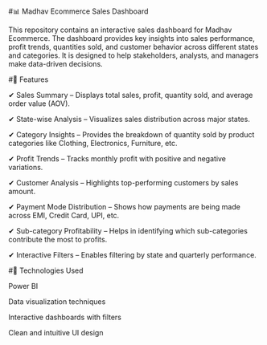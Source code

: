 #📊 Madhav Ecommerce Sales Dashboard

This repository contains an interactive sales dashboard for Madhav Ecommerce. The dashboard provides key insights into sales performance, profit trends, quantities sold, and customer behavior across different states and categories. It is designed to help stakeholders, analysts, and managers make data-driven decisions.

#🚀 Features

✔ Sales Summary – Displays total sales, profit, quantity sold, and average order value (AOV).

✔ State-wise Analysis – Visualizes sales distribution across major states.

✔ Category Insights – Provides the breakdown of quantity sold by product categories like Clothing, Electronics, Furniture, etc.

✔ Profit Trends – Tracks monthly profit with positive and negative variations.

✔ Customer Analysis – Highlights top-performing customers by sales amount.

✔ Payment Mode Distribution – Shows how payments are being made across EMI, Credit Card, UPI, etc.

✔ Sub-category Profitability – Helps in identifying which sub-categories contribute the most to profits.

✔ Interactive Filters – Enables filtering by state and quarterly performance.


#📂 Technologies Used

Power BI

Data visualization techniques

Interactive dashboards with filters

Clean and intuitive UI design

